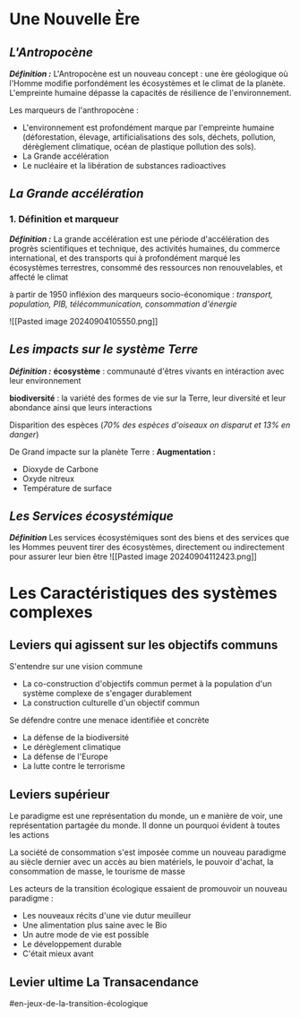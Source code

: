 # Une Nouvelle Ère

## ***L'Antropocène***

***Définition :***
L'Antropocène est un nouveau concept : une ère géologique où l'Homme modifie porfondément les écosystèmes et le climat de la planète. L'empreinte humaine dépasse la capacités de résilience de l'environnement.

Les marqueurs de l'anthropocène :
- L'environnement est profondément marque par l'empreinte humaine (déforestation, élevage, artificialisations des sols, déchets, pollution, dérèglement climatique, océan de plastique pollution des sols).
- La Grande accélération
- Le nucléaire et la libération de substances radioactives
## ***La Grande accélération***

### 1. Définition et marqueur

***Définition :***
La grande accélération est une période d'accélération des progrès scientifiques et technique, des activités humaines, du commerce international, et des transports qui à profondément marqué les écosystèmes terrestres, consommé des ressources non renouvelables, et affecté le climat

à partir de 1950 infléxion des marqueurs socio-économique : *transport, population, PIB, télécommunication, consommation d'énergie*

![[Pasted image 20240904105550.png]]

## ***Les impacts sur le système Terre***

***Définition :***
**écosystème** : communauté d'êtres vivants en intéraction avec leur environnement

**biodiversité** : la variété des formes de vie sur la Terre, leur diversité et leur abondance ainsi que leurs interactions

Disparition des espèces (*70% des espèces d'oiseaux on disparut et 13% en danger*)

De Grand impacte sur la planète Terre :
**Augmentation :**
- Dioxyde de Carbone
- Oxyde nitreux
- Température de surface

## ***Les Services écosystémique***
***Définition***
Les services écosystémiques sont des biens et des services que les Hommes peuvent tirer des écosystèmes, directement ou indirectement pour assurer leur bien être
![[Pasted image 20240904112423.png]]

# Les Caractéristiques des systèmes complexes


## Leviers qui agissent sur les objectifs communs

S'entendre sur une vision commune
- La co-construction d'objectifs commun permet à la population d'un système complexe de s'engager durablement
- La construction culturelle d'un objectif commun

Se défendre contre une menace identifiée et concrète
- La défense de la biodiversité
- Le dérèglement climatique
- La défense de l'Europe
- La lutte contre le terrorisme

## Leviers supérieur

Le paradigme est une représentation du monde, un e manière de voir, une représentation partagée du monde. Il donne un pourquoi évident à toutes les actions

La société de consommation s'est imposée comme un nouveau paradigme au siècle dernier avec un accès au bien matériels, le pouvoir d'achat, la consommation de masse, le tourisme de masse

Les acteurs de la transition écologique essaient de promouvoir un nouveau paradigme :
- Les nouveaux récits d'une vie dutur meuilleur
- Une alimentation plus saine avec le Bio
- Un autre mode de vie est possible 
- Le développement durable
- C'était mieux avant

## Levier ultime La Transacendance 

#en-jeux-de-la-transition-écologique
